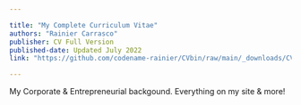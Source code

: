 ```yaml
---

title: "My Complete Curriculum Vitae" 
authors: "Rainier Carrasco"
publisher: CV Full Version
published-date: Updated July 2022
link: "https://github.com/codename-rainier/CVbin/raw/main/_downloads/CV_RainierMCarrasco_PDF.pdf"

---
```


My Corporate & Entrepreneurial backgound. Everything on my site & more!
